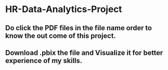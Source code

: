 # HR-Data-Analytics-Project
## Do click the PDF files in the file name order to know the out come of this project.
## Download .pbix the file and Visualize it for better experience of my skills.

